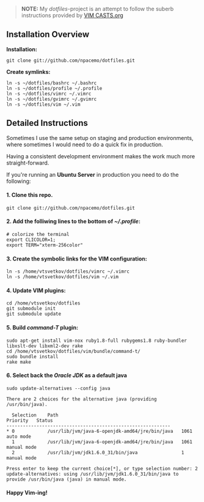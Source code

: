 > **NOTE:** My *dotfiles*-project is an attempt to follow the suberb instructions provided by [VIM CASTS.org][vimcasts]

## Installation Overview ##

**Installation:**

    git clone git://github.com/npacemo/dotfiles.git

**Create symlinks:**

    ln -s ~/dotfiles/bashrc ~/.bashrc
    ln -s ~/dotfiles/profile ~/.profile
    ln -s ~/dotfiles/vimrc ~/.vimrc
    ln -s ~/dotfiles/gvimrc ~/.gvimrc
    ln -s ~/dotfiles/vim ~/.vim

## Detailed Instructions ##

Sometimes I use the same setup on staging and production environments, where sometimes I would need to do a quick fix in production.

Having a consistent development environment makes the work much more straight-forward.

If you're running an **Ubuntu Server** in production you need to do the following:

#### 1. Clone this repo. ####

    git clone git://github.com/npacemo/dotfiles.git

#### 2. Add the folliwing lines to the bottom of *~/.profile*: ####

    # colorize the terminal
    export CLICOLOR=1;
    export TERM="xterm-256color"

#### 3. Create the symbolic links for the VIM configuration: ####

    ln -s /home/vtsvetkov/dotfiles/vimrc ~/.vimrc
    ln -s /home/vtsvetkov/dotfiles/vim ~/.vim

#### 4. Update VIM plugins: ####

    cd /home/vtsvetkov/dotfiles
    git submodule init
    git submodule update

#### 5. Build *command-T* plugin: ####

    sudo apt-get install vim-nox ruby1.8-full rubygems1.8 ruby-bundler libxslt-dev libxml2-dev rake
    cd /home/vtsvetkov/dotfiles/vim/bundle/command-t/
    sudo bundle install
    rake make

#### 6. Select back the *Oracle JDK* as a default java ####

    sudo update-alternatives --config java
    
    There are 2 choices for the alternative java (providing /usr/bin/java).
    
      Selection    Path                                            Priority   Status
    ------------------------------------------------------------
    * 0            /usr/lib/jvm/java-6-openjdk-amd64/jre/bin/java   1061      auto mode
      1            /usr/lib/jvm/java-6-openjdk-amd64/jre/bin/java   1061      manual mode
      2            /usr/lib/jvm/jdk1.6.0_31/bin/java                1         manual mode
    
    Press enter to keep the current choice[*], or type selection number: 2
    update-alternatives: using /usr/lib/jvm/jdk1.6.0_31/bin/java to provide /usr/bin/java (java) in manual mode.

#### Happy Vim-ing! ####

[vimcasts]:http://vimcasts.org/
